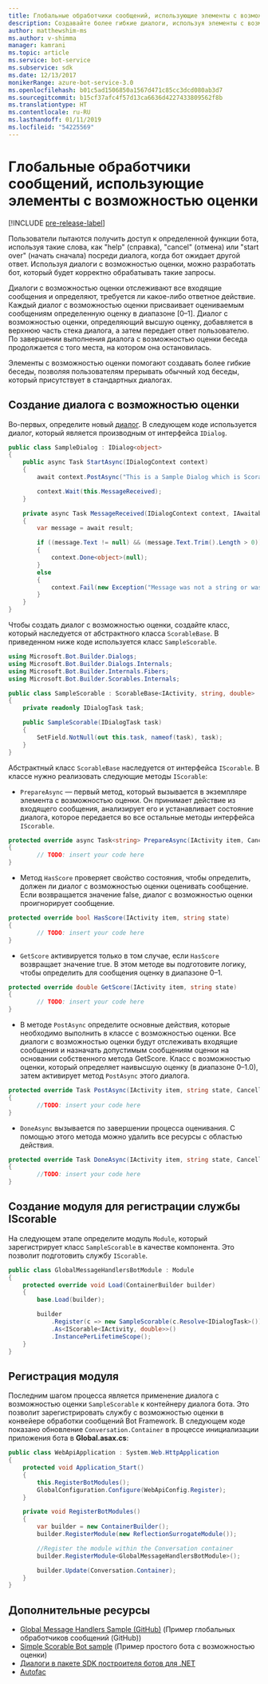 ```yaml
---
title: Глобальные обработчики сообщений, использующие элементы с возможностью оценки
description: Создавайте более гибкие диалоги, используя элементы с возможностью оценки в пакете SDK Bot Framework для .NET.
author: matthewshim-ms
ms.author: v-shimma
manager: kamrani
ms.topic: article
ms.service: bot-service
ms.subservice: sdk
ms.date: 12/13/2017
monikerRange: azure-bot-service-3.0
ms.openlocfilehash: b01c5ad1506850a1567d471c85cc3dcd080ab3d7
ms.sourcegitcommit: b15cf37afc4f57d13ca6636d4227433809562f8b
ms.translationtype: HT
ms.contentlocale: ru-RU
ms.lasthandoff: 01/11/2019
ms.locfileid: "54225569"
---
```

# <a name="global-message-handlers-using-scorables"></a>Глобальные обработчики сообщений, использующие элементы с возможностью оценки

[!INCLUDE [pre-release-label](../includes/pre-release-label-v3.md)]

Пользователи пытаются получить доступ к определенной функции бота, используя такие слова, как "help" (справка), "cancel" (отмена) или "start over" (начать сначала) посреди диалога, когда бот ожидает другой ответ. Используя диалоги с возможностью оценки, можно разработать бот, который будет корректно обрабатывать такие запросы.

Диалоги с возможностью оценки отслеживают все входящие сообщения и определяют, требуется ли какое-либо ответное действие. Каждый диалог с возможностью оценки присваивает оцениваемым сообщениям определенную оценку в диапазоне [0–1]. Диалог с возможностью оценки, определяющий высшую оценку, добавляется в верхнюю часть стека диалога, а затем передает ответ пользователю. По завершении выполнения диалога с возможностью оценки беседа продолжается с того места, на котором она остановилась.

Элементы с возможностью оценки помогают создавать более гибкие беседы, позволяя пользователям прерывать обычный ход беседы, который присутствует в стандартных диалогах.

## <a name="create-a-scorable-dialog"></a>Создание диалога с возможностью оценки

Во-первых, определите новый [диалог](bot-builder-dotnet-dialogs.md). В следующем коде используется диалог, который является производным от интерфейса `IDialog`.

```cs
public class SampleDialog : IDialog<object>
{
    public async Task StartAsync(IDialogContext context)
    {
        await context.PostAsync("This is a Sample Dialog which is Scorable. Reply with anything to return to the prior prior dialog.");

        context.Wait(this.MessageReceived);
    }

    private async Task MessageReceived(IDialogContext context, IAwaitable<IMessageActivity> result)
    {
        var message = await result;

        if ((message.Text != null) && (message.Text.Trim().Length > 0))
        {
            context.Done<object>(null);
        }
        else
        {
            context.Fail(new Exception("Message was not a string or was an empty string."));
        }
    }
}
```
Чтобы создать диалог с возможностью оценки, создайте класс, который наследуется от абстрактного класса `ScorableBase`. В приведенном ниже коде используется класс `SampleScorable`.

```cs
using Microsoft.Bot.Builder.Dialogs;
using Microsoft.Bot.Builder.Dialogs.Internals;
using Microsoft.Bot.Builder.Internals.Fibers;
using Microsoft.Bot.Builder.Scorables.Internals;

public class SampleScorable : ScorableBase<IActivity, string, double>
{
    private readonly IDialogTask task;

    public SampleScorable(IDialogTask task)
    {
        SetField.NotNull(out this.task, nameof(task), task);
    }
}
```
Абстрактный класс `ScorableBase` наследуется от интерфейса `IScorable`. В классе нужно реализовать следующие методы `IScorable`:

- `PrepareAsync` — первый метод, который вызывается в экземпляре элемента с возможностью оценки. Он принимает действие из входящего сообщения, анализирует его и устанавливает состояние диалога, которое передается во все остальные методы интерфейса `IScorable`.

```cs
protected override async Task<string> PrepareAsync(IActivity item, CancellationToken token)
{
        // TODO: insert your code here
}
```

- Метод `HasScore` проверяет свойство состояния, чтобы определить, должен ли диалог с возможностью оценки оценивать сообщение. Если возвращается значение false, диалог с возможностью оценки проигнорирует сообщение.

```cs
protected override bool HasScore(IActivity item, string state)
{
        // TODO: insert your code here
}
```

- `GetScore` активируется только в том случае, если `HasScore` возвращает значение true. В этом методе вы подготовите логику, чтобы определить для сообщения оценку в диапазоне 0–1.

```cs
protected override double GetScore(IActivity item, string state)
{
        // TODO: insert your code here
}
```
- В методе `PostAsync` определите основные действия, которые необходимо выполнить в классе с возможностью оценки. Все диалоги с возможностью оценки будут отслеживать входящие сообщения и назначать допустимым сообщениям оценки на основании собственного метода GetScore. Класс с возможностью оценки, который определяет наивысшую оценку (в диапазоне 0–1.0), затем активирует метод `PostAsync` этого диалога.

```cs
protected override Task PostAsync(IActivity item, string state, CancellationToken token)
{
        //TODO: insert your code here
}
```

- `DoneAsync` вызывается по завершении процесса оценивания. С помощью этого метода можно удалить все ресурсы с областью действия.

```cs
protected override Task DoneAsync(IActivity item, string state, CancellationToken token)
{
        //TODO: insert your code here
}
```

## <a name="create-a-module-to-register-the-iscorable-service"></a>Создание модуля для регистрации службы IScorable

На следующем этапе определите модуль `Module`, который зарегистрирует класс `SampleScorable` в качестве компонента. Это позволит подготовить службу `IScorable`.

```cs
public class GlobalMessageHandlersBotModule : Module
{
    protected override void Load(ContainerBuilder builder)
    {
        base.Load(builder);

        builder
            .Register(c => new SampleScorable(c.Resolve<IDialogTask>()))
            .As<IScorable<IActivity, double>>()
            .InstancePerLifetimeScope();
    }
}
```
## <a name="register-the-module"></a>Регистрация модуля  

Последним шагом процесса является применение диалога с возможностью оценки `SampleScorable` к контейнеру диалога бота. Это позволит зарегистрировать службу с возможностью оценки в конвейере обработки сообщений Bot Framework. В следующем коде показано обновление `Conversation.Container` в процессе инициализации приложения бота в **Global.asax.cs**:

```cs
public class WebApiApplication : System.Web.HttpApplication
{
    protected void Application_Start()
    {
        this.RegisterBotModules();
        GlobalConfiguration.Configure(WebApiConfig.Register);
    }

    private void RegisterBotModules()
    {
        var builder = new ContainerBuilder();
        builder.RegisterModule(new ReflectionSurrogateModule());

        //Register the module within the Conversation container
        builder.RegisterModule<GlobalMessageHandlersBotModule>();

        builder.Update(Conversation.Container);
    }
}
```

## <a name="additional-resources"></a>Дополнительные ресурсы
* [Global Message Handlers Sample (GitHub)](https://github.com/Microsoft/BotBuilder-Samples/tree/master/CSharp/core-GlobalMessageHandlers) (Пример глобальных обработчиков сообщений (GitHub))
* [Simple Scorable Bot sample](https://github.com/Microsoft/BotFramework-Samples/tree/master/blog-samples/CSharp/ScorableBotSample) (Пример простого бота с возможностью оценки)
* [Диалоги в пакете SDK построителя ботов для .NET](bot-builder-dotnet-dialogs.md)
* [Autofac](https://autofac.org/)
